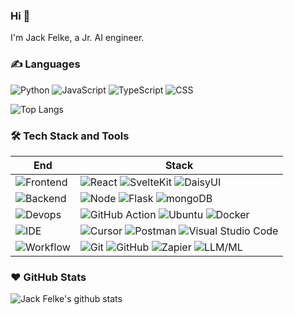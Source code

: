 ### Hi 👋

I'm Jack Felke, a Jr. AI engineer.

### ✍️ Languages

![Python](https://img.shields.io/badge/-Python-2b5b83?style=flat&logo=python&logoColor=ffdf76)
![JavaScript](https://img.shields.io/badge/-JavaScript-C69D00?style=flat&logo=javascript&logoColor=white) ![TypeScript](https://img.shields.io/badge/-TypeScript-2f74c0?style=flat&logo=typescript&logoColor=white) ![CSS](https://img.shields.io/badge/-CSS-254bdd?style=flat&logo=css3) 

![Top Langs](https://github-readme-stats.vercel.app/api/top-langs/?username=TerminalGravity&layout=compact&hide=javascript,css,html,jupyter%20notebook)

### 🛠 Tech Stack and Tools

| End                                                                  | Stack                                                                                                                                                                                                                                                                                                                       |
| -------------------------------------------------------------------- | --------------------------------------------------------------------------------------------------------------------------------------------------------------------------------------------------------------------------------------------------------------------------------------------------------------------------- |
| ![Frontend](https://img.shields.io/badge/-Frontend-black?style=flat) | ![React](https://img.shields.io/badge/-React-52BAD7?style=flat&logo=react&logoColor=white) ![SvelteKit](https://img.shields.io/badge/-SvelteKit-FF3E00?style=flat&logo=svelte&logoColor=white) ![DaisyUI](https://img.shields.io/badge/-DaisyUI-5b6366?style=flat) |
| ![Backend](https://img.shields.io/badge/-Backend-black?style=flat)   | ![Node](https://img.shields.io/badge/-Node-white?style=flat&logo=node.js) ![Flask](https://img.shields.io/badge/-Flask-000000?style=flat&logo=flask) ![mongoDB](https://img.shields.io/badge/-mongoDB-white?style=flat&logo=mongodb) |
| ![Devops](https://img.shields.io/badge/-Devops-black?style=flat)     | ![GitHub Action][gitHub-action] ![Ubuntu](https://img.shields.io/badge/-Ubuntu-E95420?style=flat&logo=ubuntu&logoColor=white) ![Docker](https://img.shields.io/badge/-Docker-cbe3f2?style=flat&logo=docker) |
| ![IDE](https://img.shields.io/badge/-IDE-black?style=flat)           | ![Cursor](https://img.shields.io/badge/-Cursor-FF8300?style=flat&logo=cursor&logoColor=white) ![Postman](https://img.shields.io/badge/-Postman-FF6C37?style=flat&logo=postman&logoColor=white) ![Visual Studio Code](https://img.shields.io/badge/-VS_Code-007ACC?style=flat&logo=Visual-Studio-Code) |
| ![Workflow](https://img.shields.io/badge/-Other-black?style=flat)    | ![Git](https://img.shields.io/badge/-Git-black?style=flat&logo=git) ![GitHub](https://img.shields.io/badge/-GitHub-black?style=flat&logo=github) ![Zapier](https://img.shields.io/badge/-Zapier-FF4A00?style=flat&logo=zapier) ![LLM/ML](https://img.shields.io/badge/-LLM/ML-007ACC?style=flat) |

[gitHub-action]: https://img.shields.io/badge/-GitHub_Actions-black?style=flat&logo=github


### ❤️ GitHub Stats


![Jack Felke's github stats](https://github-readme-stats.vercel.app/api?username=TerminalGravity&show_icons=true)

